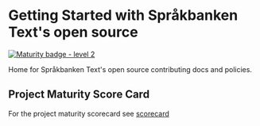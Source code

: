 # Getting Started with Språkbanken Text's open source

[![Maturity badge - level 2](https://img.shields.io/badge/Maturity-Level%202%20--%20First%20Release-yellowgreen.svg)](https://github.com/spraakbanken/getting-started/blob/main/scorecard.md)

Home for Språkbanken Text's open source contributing docs and policies.

## Project Maturity Score Card

For the project maturity scorecard see [scorecard](scorecard.md)
